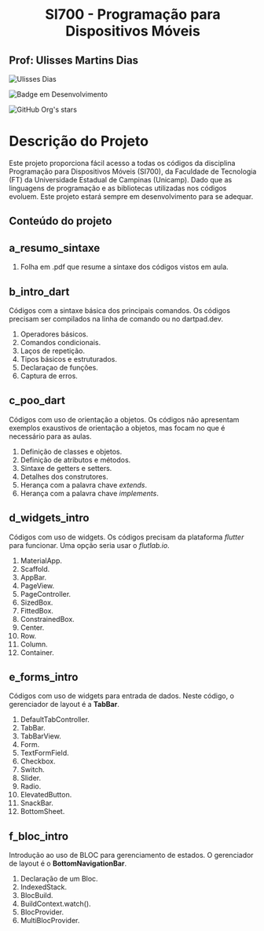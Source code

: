 <h1 align="center"> SI700 - Programação para Dispositivos Móveis </h1>

<h2> Prof: Ulisses Martins Dias </h2>

![Ulisses Dias](https://raw.githubusercontent.com/ulissesdias/si700/main/e_forms_intro/assets/images/ulisses.gif)

![Badge em Desenvolvimento](http://img.shields.io/static/v1?label=STATUS&message=EM%20DESENVOLVIMENTO&color=GREEN&style=for-the-badge)

![GitHub Org's stars](https://img.shields.io/github/stars/camilafernanda?style=social)

# Descrição do Projeto

Este projeto proporciona fácil acesso a todas os códigos da disciplina Programação para Dispositivos Móveis (SI700), da Faculdade de Tecnologia (FT) da Universidade Estadual de Campinas (Unicamp). Dado que as linguagens de programação e as bibliotecas utilizadas nos códigos evoluem. Este projeto estará sempre em desenvolvimento para se adequar.

## Conteúdo do projeto

## a\_resumo\_sintaxe

1. Folha em .pdf que resume a sintaxe dos códigos vistos em aula.

## b\_intro\_dart

Códigos com a sintaxe básica dos principais comandos. Os códigos precisam ser compilados na linha de comando ou no dartpad.dev.

1. Operadores básicos.
2. Comandos condicionais.
3. Laços de repetição.
4. Tipos básicos e estruturados.
5. Declaraçao de funções.
6. Captura de erros.

## c\_poo\_dart

Códigos com uso de orientação a objetos. Os códigos não apresentam exemplos exaustivos de orientação a objetos, mas focam no que é necessário para as aulas.

1. Definição de classes e objetos.
2. Definição de atributos e métodos.
3. Sintaxe de getters e setters.
4. Detalhes dos construtores.
5. Herança com a palavra chave *extends*.
6. Herança com a palavra chave *implements*.

## d\_widgets\_intro

Códigos com uso de widgets. Os códigos precisam da plataforma *flutter* para funcionar. Uma opção seria usar o *flutlab.io*.

1. MaterialApp.
2. Scaffold.
3. AppBar.
4. PageView.
5. PageController.
6. SizedBox.
7. FittedBox.
8. ConstrainedBox.
9. Center.
10. Row.
11. Column.
12. Container.

## e\_forms\_intro

Códigos com uso de widgets para entrada de dados. Neste código, o gerenciador de layout é a **TabBar**.

1. DefaultTabController.
2. TabBar.
3. TabBarView.
4. Form.
5. TextFormField.
6. Checkbox.
7. Switch.
8. Slider.
9. Radio.
10. ElevatedButton.
11. SnackBar.
12. BottomSheet.


## f\_bloc\_intro

Introdução ao uso de BLOC para gerenciamento de estados. O gerenciador de layout é o **BottomNavigationBar**.

1. Declaração de um Bloc.
2. IndexedStack.
3. BlocBuild.
4. BuildContext.watch().
5. BlocProvider.
6. MultiBlocProvider.
